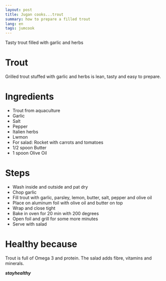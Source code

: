 ```yaml
---
layout: post
title: Jugan cooks...trout
summary: how to prepare a filled trout
lang: en
tags: jumcook
---
```


<div class="message">
Tasty trout filled with garlic and herbs
</div>

# Trout
Grilled trout stuffed with garlic and herbs is lean, tasty and easy to prepare.

# Ingredients
- Trout from aquaculture
- Garlic
- Salt
- Pepper
- Italien herbs
- Lwmon
- For salad: Rocket with carrots and tomatoes
- 1/2 spoon Butter
- 1 spoon Olive Oil

# Steps
- Wash inside and outside and pat dry
- Chop garlic
- Fill trout with garlic, parsley, lemon, butter, salt, pepper and olive oil
- Place on aluminum foil with olive oil and butter on top
- Wrap and close tight
- Bake in oven for 20 min with 200 degrees
- Open foil and grill for some more minutes
- Serve with salad

# Healthy because
Trout is full of Omega 3 and protein.
The salad adds fibre, vitamins and minerals.

_**stayhealthy**_
